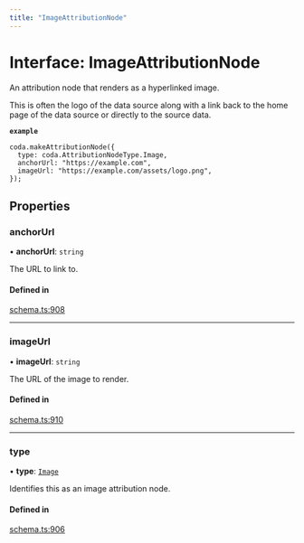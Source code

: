 ```yaml
---
title: "ImageAttributionNode"
---
```

# Interface: ImageAttributionNode

An attribution node that renders as a hyperlinked image.

This is often the logo of the data source along with a link back to the home page
of the data source or directly to the source data.

**`example`**
```
coda.makeAttributionNode({
  type: coda.AttributionNodeType.Image,
  anchorUrl: "https://example.com",
  imageUrl: "https://example.com/assets/logo.png",
});
```

## Properties

### anchorUrl

• **anchorUrl**: `string`

The URL to link to.

#### Defined in

[schema.ts:908](https://github.com/coda/packs-sdk/blob/main/schema.ts#L908)

___

### imageUrl

• **imageUrl**: `string`

The URL of the image to render.

#### Defined in

[schema.ts:910](https://github.com/coda/packs-sdk/blob/main/schema.ts#L910)

___

### type

• **type**: [`Image`](../enums/AttributionNodeType.md#image)

Identifies this as an image attribution node.

#### Defined in

[schema.ts:906](https://github.com/coda/packs-sdk/blob/main/schema.ts#L906)
